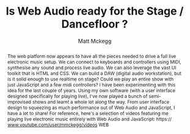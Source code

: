 --- 
  title: "Is Web Audio ready for the Stage / Dancefloor ?" 
  abstract: "The web platform now appears to have all the pieces needed to drive a full live electronic music setup. We can connect to keyboards and controllers using MIDI, synthesise any sound and process live audio. We can also leverage the vast UI toolkit that is HTML and CSS. We can build a DAW (digital audio workstation), but is it solid enough to use realtime on stage? Could we play an entire show with just JavaScript and a few midi controllers? I have been experimenting with this idea for the last couple of years. Using my own software (with a user interface designed specifically for playing live), I've now played a bunch of semi-improvised shows and learnt a whole lot along the way. From user interface design to squeezing as much performance out of Web Audio and JavaScript, I have a lot to share! For reference, here's a selection of videos featuring me playing live electronic music entirely with Web Audio and JavaScript: https:// www.youtube.com/user/mmckegg/videos WEB" 
  address: "London" 
  author: "Matt Mckegg" 
  booktitle: "Proceedings of the International Web Audio Conference" 
  editor: "Florian Thalmann, Sebastian Ewert" 
  month: "Proceedings of the International Web Audio Conference"
  pages: "2017" 
  publisher: "Queen Mary University of London" 
  series: "WAC '17"
  type: "Talk"  
  year: "2017" 
  id: "2017_EA_30" 
  tags: year2017 
  pdflink: /_data/papers/pdf/2017/2017_30.pdf
  ISSN: 2663-5844
---